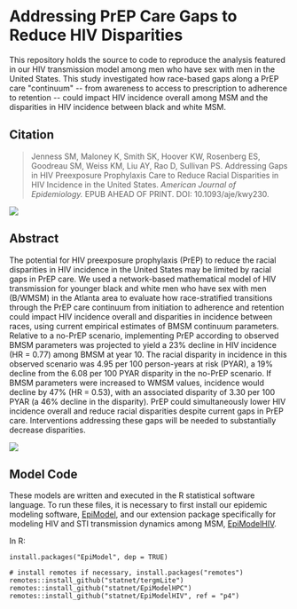 # Addressing PrEP Care Gaps to Reduce HIV Disparities

This repository holds the source to code to reproduce the analysis featured in our HIV transmission model among men who have sex with men in the United States. This study investigated how race-based gaps along a PrEP care "continuum" -- from awareness to access to prescription to adherence to retention -- could impact HIV incidence overall among MSM and the disparities in HIV incidence between black and white MSM.

## Citation

> Jenness SM, Maloney K, Smith SK, Hoover KW, Rosenberg ES, Goodreau SM, Weiss KM, Liu AY, Rao D, Sullivan PS. Addressing Gaps in HIV Preexposure Prophylaxis Care to Reduce Racial Disparities in HIV Incidence in the United States. _American Journal of Epidemiology._ EPUB AHEAD OF PRINT. DOI: 10.1093/aje/kwy230. 


<img src="https://github.com/statnet/stiPrEP/raw/master/analysis/Fig1.jpg">

## Abstract

The potential for HIV preexposure prophylaxis (PrEP) to reduce the racial disparities in HIV incidence in the United States may be limited by racial gaps in PrEP care. We used a network-based mathematical model of HIV transmission for younger black and white men who have sex with men (B/WMSM) in the Atlanta area to evaluate how race-stratified transitions through the PrEP care continuum from initiation to adherence and retention could impact HIV incidence overall and disparities in incidence between races, using current empirical estimates of BMSM continuum parameters. Relative to a no-PrEP scenario, implementing PrEP according to observed BMSM parameters was projected to yield a 23% decline in HIV incidence (HR = 0.77) among BMSM at year 10. The racial disparity in incidence in this observed scenario was 4.95 per 100 person-years at risk (PYAR), a 19% decline from the 6.08 per 100 PYAR disparity in the no-PrEP scenario. If BMSM parameters were increased to WMSM values, incidence would decline by 47% (HR = 0.53), with an associated disparity of 3.30 per 100 PYAR (a 46% decline in the disparity). PrEP could simultaneously lower HIV incidence overall and reduce racial disparities despite current gaps in PrEP care. Interventions addressing these gaps will be needed to substantially decrease disparities.

<img src="https://github.com/statnet/stiPrEP/raw/master/analysis/Fig2.jpg">

## Model Code

These models are written and executed in the R statistical software language. To run these files, it is necessary to first install our epidemic modeling software, [EpiModel](http://epimodel.org/), and our extension package specifically for modeling HIV and STI transmission dynamics among MSM, [EpiModelHIV](http://github.com/statnet/EpiModelHIV).

In R:
```
install.packages("EpiModel", dep = TRUE)

# install remotes if necessary, install.packages("remotes")
remotes::install_github("statnet/tergmLite")
remotes::install_github("statnet/EpiModelHPC")
remotes::install_github("statnet/EpiModelHIV", ref = "p4")
```
